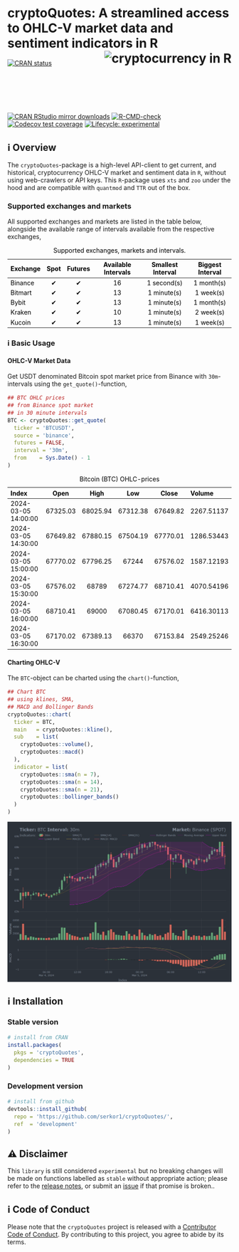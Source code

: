 
<!-- README.md is generated from README.Rmd. Please edit that file -->

# cryptoQuotes: A streamlined access to OHLC-V market data and sentiment indicators in R <a href="https://serkor1.github.io/cryptoQuotes/"><img src="man/figures/logo.png" align="right" height="139" alt="cryptocurrency in R"/></a>

<!-- badges: start -->

[![CRAN
status](https://www.r-pkg.org/badges/version/cryptoQuotes)](https://www.cran-e.com/package/cryptoQuotes)
[![CRAN RStudio mirror
downloads](https://cranlogs.r-pkg.org/badges/last-month/cryptoQuotes?color=blue)](https://www.cran-e.com/package/cryptoQuotes)
[![R-CMD-check](https://github.com/serkor1/cryptoQuotes/actions/workflows/R-CMD-check.yaml/badge.svg)](https://github.com/serkor1/cryptoQuotes/actions/workflows/R-CMD-check.yaml)
[![Codecov test
coverage](https://codecov.io/gh/serkor1/cryptoQuotes/branch/main/graph/badge.svg)](https://app.codecov.io/gh/serkor1/cryptoQuotes?branch=main)
[![Lifecycle:
experimental](https://img.shields.io/badge/lifecycle-experimental-orange.svg)](https://lifecycle.r-lib.org/articles/stages.html#experimental)
<!-- badges: end -->

## :information_source: Overview

The `cryptoQuotes`-package is a high-level API-client to get current,
and historical, cryptocurrency OHLC-V market and sentiment data in `R`,
without using web-crawlers or API keys. This `R`-package uses `xts` and
`zoo` under the hood and are compatible with `quantmod` and `TTR` out of
the box.

### Supported exchanges and markets

All supported exchanges and markets are listed in the table below,
alongside the available range of intervals available from the respective
exchanges,

<div align="center">

<table style="width:100%; color: black; margin-left: auto; margin-right: auto;" class="table">
<caption>
Supported exchanges, markets and intervals.
</caption>
<thead>
<tr>
<th style="text-align:left;">
Exchange
</th>
<th style="text-align:center;">
Spot
</th>
<th style="text-align:center;">
Futures
</th>
<th style="text-align:center;">
Available Intervals
</th>
<th style="text-align:center;">
Smallest Interval
</th>
<th style="text-align:center;">
Biggest Interval
</th>
</tr>
</thead>
<tbody>
<tr>
<td style="text-align:left;">
Binance
</td>
<td style="text-align:center;">
✔
</td>
<td style="text-align:center;">
✔
</td>
<td style="text-align:center;">
16
</td>
<td style="text-align:center;">
1 second(s)
</td>
<td style="text-align:center;">
1 month(s)
</td>
</tr>
<tr>
<td style="text-align:left;">
Bitmart
</td>
<td style="text-align:center;">
✔
</td>
<td style="text-align:center;">
✔
</td>
<td style="text-align:center;">
13
</td>
<td style="text-align:center;">
1 minute(s)
</td>
<td style="text-align:center;">
1 week(s)
</td>
</tr>
<tr>
<td style="text-align:left;">
Bybit
</td>
<td style="text-align:center;">
✔
</td>
<td style="text-align:center;">
✔
</td>
<td style="text-align:center;">
13
</td>
<td style="text-align:center;">
1 minute(s)
</td>
<td style="text-align:center;">
1 month(s)
</td>
</tr>
<tr>
<td style="text-align:left;">
Kraken
</td>
<td style="text-align:center;">
✔
</td>
<td style="text-align:center;">
✔
</td>
<td style="text-align:center;">
10
</td>
<td style="text-align:center;">
1 minute(s)
</td>
<td style="text-align:center;">
2 week(s)
</td>
</tr>
<tr>
<td style="text-align:left;">
Kucoin
</td>
<td style="text-align:center;">
✔
</td>
<td style="text-align:center;">
✔
</td>
<td style="text-align:center;">
13
</td>
<td style="text-align:center;">
1 minute(s)
</td>
<td style="text-align:center;">
1 week(s)
</td>
</tr>
</tbody>
</table>

</div>

### :information_source: Basic Usage

#### OHLC-V Market Data

Get USDT denominated Bitcoin spot market price from Binance with
`30m`-intervals using the `get_quote()`-function,

``` r
## BTC OHLC prices
## from Binance spot market
## in 30 minute intervals
BTC <- cryptoQuotes::get_quote(
  ticker = 'BTCUSDT',
  source = 'binance',
  futures = FALSE,
  interval = '30m',
  from    = Sys.Date() - 1 
)
```

<div align="center">

<table style="width:100%; color: black; margin-left: auto; margin-right: auto;" class="table">
<caption>
Bitcoin (BTC) OHLC-prices
</caption>
<thead>
<tr>
<th style="text-align:left;">
Index
</th>
<th style="text-align:center;">
Open
</th>
<th style="text-align:center;">
High
</th>
<th style="text-align:center;">
Low
</th>
<th style="text-align:center;">
Close
</th>
<th style="text-align:left;">
Volume
</th>
</tr>
</thead>
<tbody>
<tr>
<td style="text-align:left;">
2024-03-05 14:00:00
</td>
<td style="text-align:center;">
67325.03
</td>
<td style="text-align:center;">
68025.94
</td>
<td style="text-align:center;">
67312.38
</td>
<td style="text-align:center;">
67649.82
</td>
<td style="text-align:left;">
2267.51137
</td>
</tr>
<tr>
<td style="text-align:left;">
2024-03-05 14:30:00
</td>
<td style="text-align:center;">
67649.82
</td>
<td style="text-align:center;">
67880.15
</td>
<td style="text-align:center;">
67504.19
</td>
<td style="text-align:center;">
67770.01
</td>
<td style="text-align:left;">
1286.53443
</td>
</tr>
<tr>
<td style="text-align:left;">
2024-03-05 15:00:00
</td>
<td style="text-align:center;">
67770.02
</td>
<td style="text-align:center;">
67796.25
</td>
<td style="text-align:center;">
67244
</td>
<td style="text-align:center;">
67576.02
</td>
<td style="text-align:left;">
1587.12193
</td>
</tr>
<tr>
<td style="text-align:left;">
2024-03-05 15:30:00
</td>
<td style="text-align:center;">
67576.02
</td>
<td style="text-align:center;">
68789
</td>
<td style="text-align:center;">
67274.77
</td>
<td style="text-align:center;">
68710.41
</td>
<td style="text-align:left;">
4070.54196
</td>
</tr>
<tr>
<td style="text-align:left;">
2024-03-05 16:00:00
</td>
<td style="text-align:center;">
68710.41
</td>
<td style="text-align:center;">
69000
</td>
<td style="text-align:center;">
67080.45
</td>
<td style="text-align:center;">
67170.01
</td>
<td style="text-align:left;">
6416.30113
</td>
</tr>
<tr>
<td style="text-align:left;">
2024-03-05 16:30:00
</td>
<td style="text-align:center;">
67170.02
</td>
<td style="text-align:center;">
67389.13
</td>
<td style="text-align:center;">
66370
</td>
<td style="text-align:center;">
67153.84
</td>
<td style="text-align:left;">
2549.25246
</td>
</tr>
</tbody>
</table>

</div>

#### Charting OHLC-V

The `BTC`-object can be charted using the `chart()`-function,

``` r
## Chart BTC
## using klines, SMA, 
## MACD and Bollinger Bands
cryptoQuotes::chart(
  ticker = BTC,
  main   = cryptoQuotes::kline(),
  sub    = list(
    cryptoQuotes::volume(),
    cryptoQuotes::macd()
  ),
  indicator = list(
    cryptoQuotes::sma(n = 7),
    cryptoQuotes::sma(n = 14),
    cryptoQuotes::sma(n = 21),
    cryptoQuotes::bollinger_bands()
  )
)
```

<img src="man/figures/README-chartquote-1.png" alt="cryptocurrency charts in R" style="display: block; margin: auto;" />

## :information_source: Installation

### Stable version

``` r
# install from CRAN
install.packages(
  pkgs = 'cryptoQuotes',
  dependencies = TRUE
)
```

### Development version

``` r
# install from github
devtools::install_github(
  repo = 'https://github.com/serkor1/cryptoQuotes/',
  ref  = 'development'
)
```

## :warning: Disclaimer

This `library` is still considered `experimental` but no breaking
changes will be made on functions labelled as `stable` without
appropriate action; please refer to the [release notes](NEWS.md), or
submit an [issue](https://github.com/serkor1/cryptoQuotes/issues) if
that promise is broken..

## :information_source: Code of Conduct

Please note that the `cryptoQuotes` project is released with a
[Contributor Code of
Conduct](https://serkor1.github.io/cryptoQuotes/CODE_OF_CONDUCT.html).
By contributing to this project, you agree to abide by its terms.
